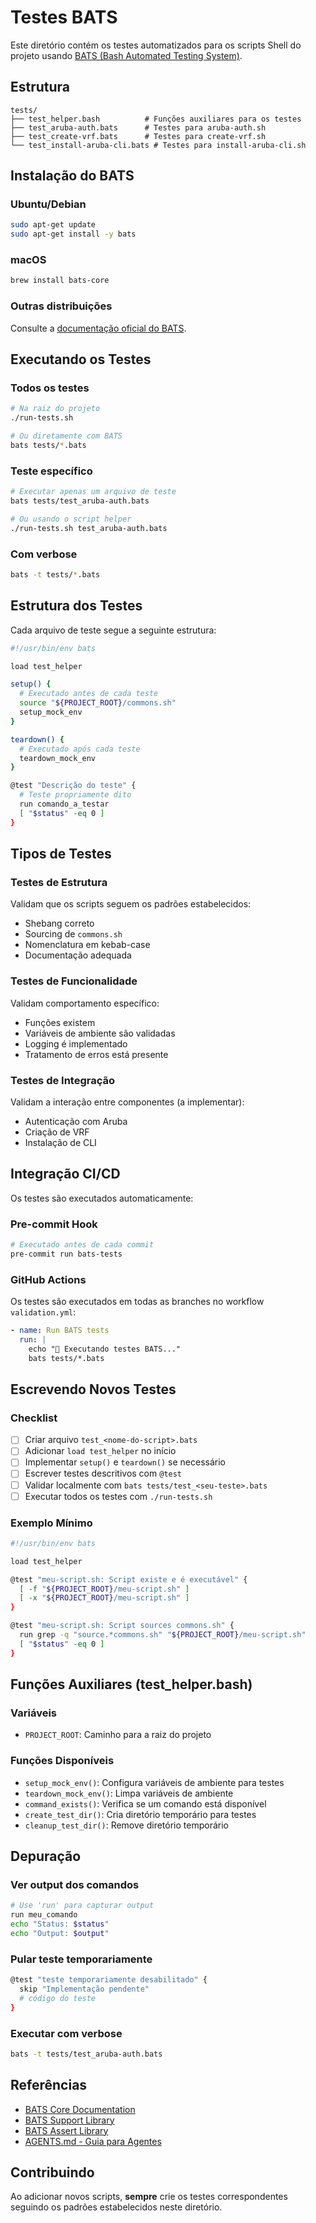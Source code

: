 # Testes BATS

Este diretório contém os testes automatizados para os scripts Shell do projeto usando [BATS (Bash Automated Testing System)](https://github.com/bats-core/bats-core).

## Estrutura

```text
tests/
├── test_helper.bash          # Funções auxiliares para os testes
├── test_aruba-auth.bats      # Testes para aruba-auth.sh
├── test_create-vrf.bats      # Testes para create-vrf.sh
└── test_install-aruba-cli.bats # Testes para install-aruba-cli.sh
```

## Instalação do BATS

### Ubuntu/Debian

```bash
sudo apt-get update
sudo apt-get install -y bats
```

### macOS

```bash
brew install bats-core
```

### Outras distribuições

Consulte a [documentação oficial do BATS](https://bats-core.readthedocs.io/en/stable/installation.html).

## Executando os Testes

### Todos os testes

```bash
# Na raiz do projeto
./run-tests.sh

# Ou diretamente com BATS
bats tests/*.bats
```

### Teste específico

```bash
# Executar apenas um arquivo de teste
bats tests/test_aruba-auth.bats

# Ou usando o script helper
./run-tests.sh test_aruba-auth.bats
```

### Com verbose

```bash
bats -t tests/*.bats
```

## Estrutura dos Testes

Cada arquivo de teste segue a seguinte estrutura:

```bash
#!/usr/bin/env bats

load test_helper

setup() {
  # Executado antes de cada teste
  source "${PROJECT_ROOT}/commons.sh"
  setup_mock_env
}

teardown() {
  # Executado após cada teste
  teardown_mock_env
}

@test "Descrição do teste" {
  # Teste propriamente dito
  run comando_a_testar
  [ "$status" -eq 0 ]
}
```

## Tipos de Testes

### Testes de Estrutura

Validam que os scripts seguem os padrões estabelecidos:

- Shebang correto
- Sourcing de `commons.sh`
- Nomenclatura em kebab-case
- Documentação adequada

### Testes de Funcionalidade

Validam comportamento específico:

- Funções existem
- Variáveis de ambiente são validadas
- Logging é implementado
- Tratamento de erros está presente

### Testes de Integração

Validam a interação entre componentes (a implementar):

- Autenticação com Aruba
- Criação de VRF
- Instalação de CLI

## Integração CI/CD

Os testes são executados automaticamente:

### Pre-commit Hook

```bash
# Executado antes de cada commit
pre-commit run bats-tests
```

### GitHub Actions

Os testes são executados em todas as branches no workflow `validation.yml`:

```yaml
- name: Run BATS tests
  run: |
    echo "🧪 Executando testes BATS..."
    bats tests/*.bats
```

## Escrevendo Novos Testes

### Checklist

- [ ] Criar arquivo `test_<nome-do-script>.bats`
- [ ] Adicionar `load test_helper` no início
- [ ] Implementar `setup()` e `teardown()` se necessário
- [ ] Escrever testes descritivos com `@test`
- [ ] Validar localmente com `bats tests/test_<seu-teste>.bats`
- [ ] Executar todos os testes com `./run-tests.sh`

### Exemplo Mínimo

```bash
#!/usr/bin/env bats

load test_helper

@test "meu-script.sh: Script existe e é executável" {
  [ -f "${PROJECT_ROOT}/meu-script.sh" ]
  [ -x "${PROJECT_ROOT}/meu-script.sh" ]
}

@test "meu-script.sh: Script sources commons.sh" {
  run grep -q "source.*commons.sh" "${PROJECT_ROOT}/meu-script.sh"
  [ "$status" -eq 0 ]
}
```

## Funções Auxiliares (test_helper.bash)

### Variáveis

- `PROJECT_ROOT`: Caminho para a raiz do projeto

### Funções Disponíveis

- `setup_mock_env()`: Configura variáveis de ambiente para testes
- `teardown_mock_env()`: Limpa variáveis de ambiente
- `command_exists()`: Verifica se um comando está disponível
- `create_test_dir()`: Cria diretório temporário para testes
- `cleanup_test_dir()`: Remove diretório temporário

## Depuração

### Ver output dos comandos

```bash
# Use 'run' para capturar output
run meu_comando
echo "Status: $status"
echo "Output: $output"
```

### Pular teste temporariamente

```bash
@test "teste temporariamente desabilitado" {
  skip "Implementação pendente"
  # código do teste
}
```

### Executar com verbose

```bash
bats -t tests/test_aruba-auth.bats
```

## Referências

- [BATS Core Documentation](https://bats-core.readthedocs.io/)
- [BATS Support Library](https://github.com/bats-core/bats-support)
- [BATS Assert Library](https://github.com/bats-core/bats-assert)
- [AGENTS.md - Guia para Agentes](../AGENTS.md)

## Contribuindo

Ao adicionar novos scripts, **sempre** crie os testes correspondentes seguindo os padrões estabelecidos neste diretório.
